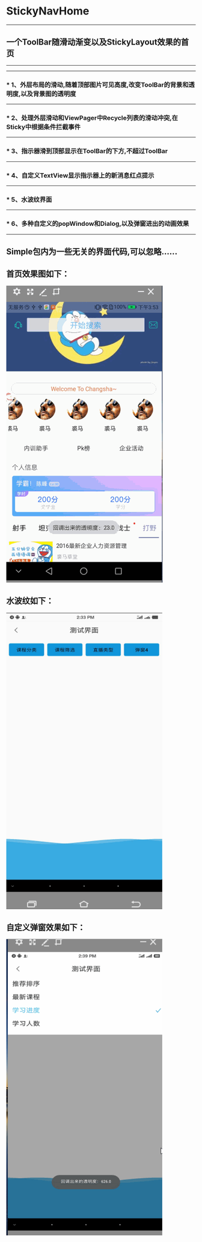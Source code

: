 # StickyNavHome
***
## 一个ToolBar随滑动渐变以及StickyLayout效果的首页
-------------
***
### * 1、外层布局的滑动,随着顶部图片可见高度,改变ToolBar的背景和透明度,以及背景图的透明度
-------------
### * 2、处理外层滑动和ViewPager中Recycle列表的滑动冲突,在Sticky中根据条件拦截事件
-------------
### * 3、指示器滑到顶部显示在ToolBar的下方,不超过ToolBar
-------------
### * 4、自定义TextView显示指示器上的新消息红点提示
-------------
### * 5、水波纹界面
-------------
### * 6、多种自定义的popWindow和Dialog,以及弹窗进出的动画效果
-------------

 **Simple包内为一些无关的界面代码,可以忽略......**
-------------




 首页效果图如下：
  ----------



  ![image](https://github.com/kevin321happy/StickyNavHome/blob/master/app/gif/home.gif)



水波纹如下：
----------


![image](https://github.com/kevin321happy/StickyNavHome/blob/master/app/gif/wave_.gif)


自定义弹窗效果如下：
----------


![image](https://github.com/kevin321happy/StickyNavHome/blob/master/app/gif/pop_.gif)






